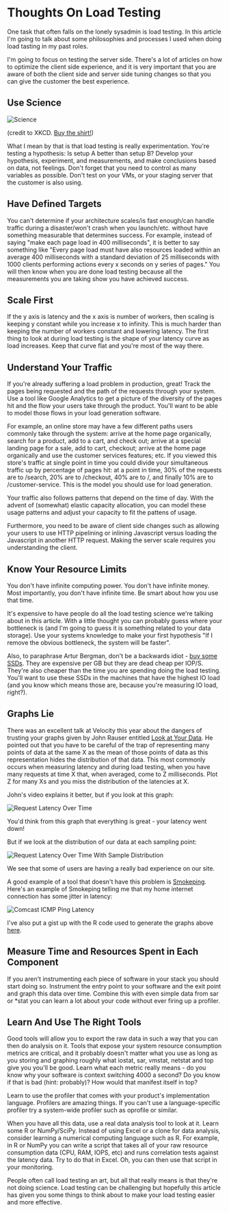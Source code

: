 Thoughts On Load Testing
========================

One task that often falls on the lonely sysadmin is load testing. In this
article I'm going to talk about some philosophies and processes I used when
doing load tasting in my past roles.

I'm going to focus on testing the server side. There's a lot of articles on how to 
optimize the client side experience, and it is very important that you are aware of both
the client side and server side tuning changes so that you can give the customer the best 
experience. 

Use Science 
-----------

![Science](stand_back_square_0.png)

(credit to XKCD. [Buy the shirt!](http://store.xkcd.com/xkcd/#StandBackScience))


What I mean by that is that load testing is really experimentation. You're
testing a hypothesis: Is setup A better than setup B?  Develop your hypothesis,
experiment, and measurements, and make conclusions based on data, not feelings.
Don't forget that you need to control as many variables as possible. Don't test
on your VMs, or your staging server that the customer is also using.

Have Defined Targets 
---------------------

You can't determine if your architecture scales/is fast enough/can handle
traffic during a disaster/won't crash when you launch/etc. without have
something measurable that determines success. For example, instead of saying
"make each page load in 400 milliseconds", it is better to say something like
"Every page load must have also resources loaded within an average 400
milliseconds with a standard deviation of 25 milliseconds with 1000 clients
performing actions every x seconds on y series of pages."  You will then know
when you are done load testing because all the measurements you are taking show
you have achieved success.

Scale First
-----------

If the y axis is latency and the x axis is number of workers, then scaling is
keeping y constant while you increase x to infinity.  This is much harder
than keeping the number of workers constant and lowering latency. The first
thing to look at during load testing is the shape of your latency curve as load
increases. Keep that curve flat and you're most of the way there.

Understand Your Traffic
-----------------------

If you're already suffering a load problem in production, great! Track the
pages being requested and the path of the requests through your system. Use a
tool like Google Analytics to get a picture of the diversity of the pages hit
and the flow your users take through the product. You'll want to be able to
model those flows in your load generation software.

For example, an online store may have a few different paths users commonly take
through the system: arrive at the home page organically, search for a product,
add to a cart, and check out; arrive at a special landing page for a sale, add
to cart, checkout; arrive at the home page organically and use the customer
services features; etc. If you viewed this store's traffic at single point in
time you could divide your simultaneous traffic up by percentage of pages hit:
at a point in time, 30% of the requests are to /search, 20% are to /checkout,
40% are to /, and finally 10% are to /customer-service. This is the model you
should use for load generation. 

Your traffic also follows patterns that depend on the time of day. With the
advent of (somewhat) elastic capacity allocation, you can model these usage
patterns and adjust your capacity to fit the pattens of usage. 

Furthermore, you need to be aware of client side changes such as allowing your
users to use HTTP pipelining or inlining Javascript versus loading the
Javascript in another HTTP request. Making the server scale requires you
understanding the client. 


Know Your Resource Limits
-------------------------

You don't have infinite computing power. You don't have infinite money. Most
importantly, you don't have infinite time. Be smart about how you use that
time.  

It's expensive to have people do all the load testing science we're talking
about in this article. With a little thought you can probably guess where your
bottleneck is (and I'm going to guess it is something related to your data
storage). Use your systems knowledge to make your first hypothesis "If I remove
the obvious bottleneck, the system will be faster".

Also, to paraphrase Artur Bergman, don't be a backwards idiot - 
[buy some SSDs](http://www.livestream.com/oreillyconfs/video?clipId=pla_3beec3a2-54f5-4a19-8aaf-35a839b6ecaa).
They are expensive per GB but they are dead cheap per IOP/S. They're also
cheaper than the time you are spending doing the load testing. You'll want to 
use these SSDs in the machines that have the highest IO load (and you know which
means those are, because you're measuring IO load, right?).


Graphs Lie
----------

There was an excellent talk at Velocity this year about the dangers of trusting
your graphs given by John Rauser entitled [Look at Your Data](http://www.youtube.com/watch?v=coNDCIMH8bk). 
He pointed out that you have
to be careful of the trap of representing many points of data at the same X
as the mean of those points of data as this representation hides the distribution of that data. 
This most commonly occurs when measuring
latency and during load testing, when you have many requests at time X that,
when averaged, come to Z milliseconds. Plot Z for many Xs and you miss the
distribution of the latencies at X. 

John's video explains it better, but if you look at this graph:

![Request Latency Over Time](mean_latency.png)

You'd think from this graph that everything is great - your latency went down!

But if we look at the distribution of our data at each sampling point:

![Request Latency Over Time With Sample Distribution](mean_latency_and_distribution.png)

We see that some of users are having a really bad experience on our site. 

A good example of a tool that doesn't have this problem is [Smokeping](http://oss.oetiker.ch/smokeping/). 
Here's an example of Smokeping telling me that my home internet connection has some jitter in latency:

![Comcast ICMP Ping Latency](smokeping_example.png)

I've also put a 
gist up with the R code used to generate the graphs above [here](https://gist.github.com/1043012).

Measure Time and Resources Spent in Each Component
--------------------------------------------------

If you aren't instrumenting each piece of software in your stack you should 
start doing so. Instrument the entry point to your software and the exit point
and graph this data over time. Combine this with even simple data from sar or *stat
you can learn a lot about your code without ever firing up a profiler. 

Learn And Use The Right Tools
-----------------------------

Good tools will allow you to export the raw data in such a way that you can
then do analysis on it.  Tools that expose your system resource consumption
metrics are critical, and it probably doesn't matter what you use as long as
you storing and graphing roughly what iostat, sar, vmstat, netstat and top give
you you'll be good. Learn what each metric really means - do you know why your
software is context switching 4000 a second? Do you know if that is bad (hint:
probably)? How would that manifest itself in top?

Learn to use the profiler that comes with your product's implementation
language.  Profilers are amazing things. If you can't use a language-specific
profiler try a system-wide profiler such as oprofile or similar. 

When you have all this data, use a real data analysis tool to look at it. Learn
some R or NumPy/SciPy. Instead of using Excel or a clone for data analysis, 
consider learning a numerical computing language such as R. 
For example, in R or NumPy you can write a script that takes all of your raw
resource consumption data (CPU, RAM, IOPS, etc) and runs correlation tests
against the latency data. Try to do that in Excel. Oh, you can then use that
script in your monitoring. 

People often call load testing an art, but all that really means is that
they're not doing science. Load testing can be challenging but hopefully
this article has given you some things to think about to make your load
testing easier and more effective. 
